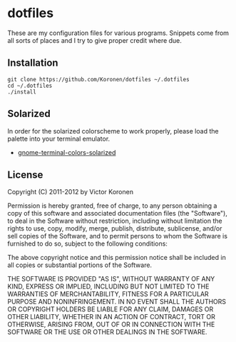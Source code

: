 # dotfiles

These are my configuration files for various programs.
Snippets come from all sorts of places and I try to give
proper credit where due.

## Installation

    git clone https://github.com/Koronen/dotfiles ~/.dotfiles
    cd ~/.dotfiles
    ./install

## Solarized

In order for the solarized colorscheme to work properly,
please load the palette into your terminal emulator.

 * [gnome-terminal-colors-solarized](https://github.com/sigurdga/gnome-terminal-colors-solarized)

## License

Copyright (C) 2011-2012 by Victor Koronen

Permission is hereby granted, free of charge, to any person obtaining a copy
of this software and associated documentation files (the "Software"), to deal
in the Software without restriction, including without limitation the rights
to use, copy, modify, merge, publish, distribute, sublicense, and/or sell
copies of the Software, and to permit persons to whom the Software is
furnished to do so, subject to the following conditions:

The above copyright notice and this permission notice shall be included in
all copies or substantial portions of the Software.

THE SOFTWARE IS PROVIDED "AS IS", WITHOUT WARRANTY OF ANY KIND, EXPRESS OR
IMPLIED, INCLUDING BUT NOT LIMITED TO THE WARRANTIES OF MERCHANTABILITY,
FITNESS FOR A PARTICULAR PURPOSE AND NONINFRINGEMENT. IN NO EVENT SHALL THE
AUTHORS OR COPYRIGHT HOLDERS BE LIABLE FOR ANY CLAIM, DAMAGES OR OTHER
LIABILITY, WHETHER IN AN ACTION OF CONTRACT, TORT OR OTHERWISE, ARISING FROM,
OUT OF OR IN CONNECTION WITH THE SOFTWARE OR THE USE OR OTHER DEALINGS IN
THE SOFTWARE.
